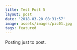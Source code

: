 ```yaml
---
title: Test Post 5
layout: post
date: '2018-03-20 08:31:57'
image: assets/images/pic01.jpg
tags: featured
---
```


Posting just to post.
